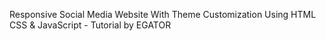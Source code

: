 Responsive Social Media Website
With Theme Customization Using HTML CSS & JavaScript - Tutorial by EGATOR
